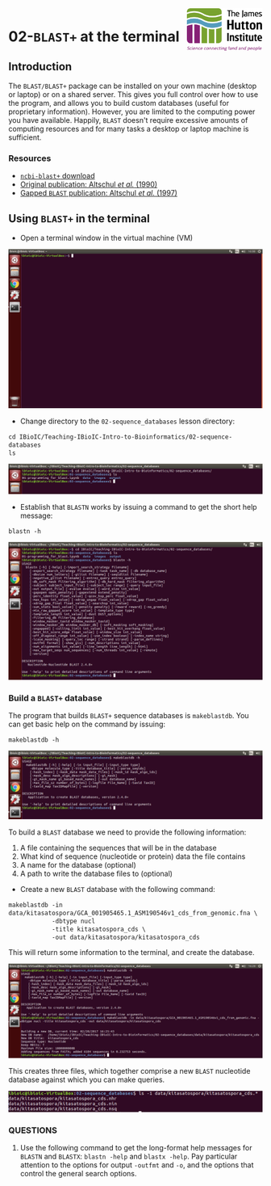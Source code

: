 <img src="./images/JHI_STRAP_Web.png" style="width: 150px; float: right;">

# 02-`BLAST+` at the terminal

## Introduction

The `BLAST/BLAST+` package can be installed on your own machine (desktop or laptop) or on a shared server. This gives you full control over how to use the program, and allows you to build custom databases (useful for proprietary information). However, you are limited to the computing power you have available. Happily, `BLAST` doesn't require excessive amounts of computing resources and for many tasks a desktop or laptop machine is sufficient.

### Resources

* [`ncbi-blast+` download](https://blast.ncbi.nlm.nih.gov/Blast.cgi?PAGE_TYPE=BlastDocs&DOC_TYPE=Download)
* [Original publication: Altschul *et al.* (1990)](http://dx.doi.org/10.1016/S0022-2836(05)80360-2)
* [Gapped `BLAST` publication: Altschul *et al.* (1997)](https://www.ncbi.nlm.nih.gov/pmc/articles/PMC146917/)

## Using `BLAST+` in the terminal

* Open a terminal window in the virtual machine (VM)

![Empty terminal window](./images/02-01_empty_terminal.png)

* Change directory to the `02-sequence_databases` lesson directory:

```
cd IBioIC/Teaching-IBioIC-Intro-to-Bioinformatics/02-sequence-databases
ls
```

![Change directory to lesson](./images/02-02_cd_lesson.png)

* Establish that `BLASTN` works by issuing a command to get the short help message:

```
blastn -h
```

![BLASTN help](./images/02-03_blast_help.png)

### Build a `BLAST+` database

The program that builds `BLAST+` sequence databases is `makeblastdb`. You can get basic help on the command by issuing:

```
makeblastdb -h
```
![makeblastdb help](./images/02-04_makeblastdb_help.png)

To build a `BLAST` database we need to provide the following information:

1. A file containing the sequences that will be in the database
2. What kind of sequence (nucleotide or protein) data the file contains
3. A name for the database (optional)
4. A path to write the database files to (optional)

* Create a new `BLAST` database with the following command:

```
makeblastdb -in data/kitasatospora/GCA_001905465.1_ASM190546v1_cds_from_genomic.fna \
            -dbtype nucl
            -title kitasatospora_cds \
            -out data/kitasatospora/kitasatospora_cds
```

This will return some information to the terminal, and create the database.

![makeblastdb help](./images/02-05_makeblastdb.png)

This creates three files, which together comprise a new `BLAST` nucleotide database against which you can make queries.

![makeblastdb help](./images/02-06_db_files.png)

### QUESTIONS

1. Use the following command to get the long-format help messages for `BLASTN` and `BLASTX`: `blastn -help` and `blastx -help`. Pay particular attention to the options for output `-outfmt` and `-o`, and the options that control the general search options.